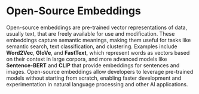 # Open-Source Embeddings

Open-source embeddings are pre-trained vector representations of data, usually text, that are freely available for use and modification. These embeddings capture semantic meanings, making them useful for tasks like semantic search, text classification, and clustering. Examples include **Word2Vec**, **GloVe**, and **FastText**, which represent words as vectors based on their context in large corpora, and more advanced models like **Sentence-BERT** and **CLIP** that provide embeddings for sentences and images. Open-source embeddings allow developers to leverage pre-trained models without starting from scratch, enabling faster development and experimentation in natural language processing and other AI applications.